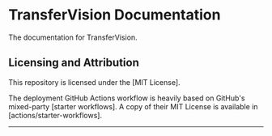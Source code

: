 # TransferVision Documentation

The documentation for TransferVision. 

## Licensing and Attribution

This repository is licensed under the [MIT License]. 

The deployment GitHub Actions workflow is heavily based on GitHub's mixed-party [starter workflows]. A copy of their MIT License is available in [actions/starter-workflows].

----

